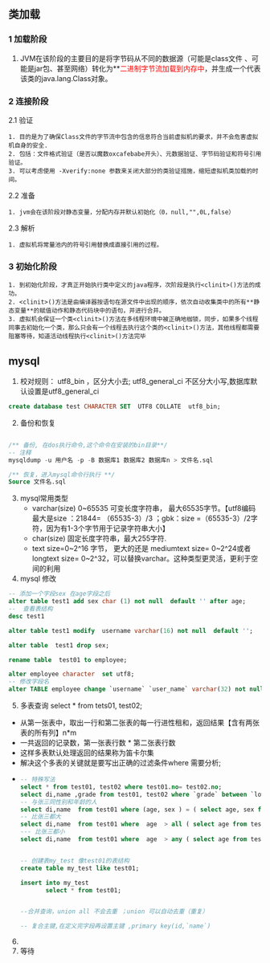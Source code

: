 




## 类加载
### 1 加载阶段
1. JVM在该阶段的主要目的是将字节码从不同的数据源（可能是class文件 、可能是jar包、甚至网络）转化为**<font color="red">二进制字节流加载到内存中</font>，并生成一个代表该类的java.lang.Class对象。
### 2 连接阶段
 2.1 验证

    1. 目的是为了确保Class文件的字节流中包含的信息符合当前虚拟机的要求，并不会危害虚拟机自身的安全.
    2. 包括：文件格式验证（是否以魔数oxcafebabe开头）、元数据验证、字节码验证和符号引用验证。  
    3. 可以考虑使用 -Xverify:none 参数来关闭大部分的类验证措施，缩短虚拟机类加载的时间。
2.2 准备

    1. jvm会在该阶段对静态变量，分配内存并默认初始化（0，null,"",0L,false）

2.3 解析

    1. 虚拟机将常量池内的符号引用替换成直接引用的过程。

### 3 初始化阶段

    1. 到初始化阶段，才真正开始执行类中定义的java程序，次阶段是执行<clinit>()方法的成功。  
    2. <clinit>()方法是由编译器按语句在源文件中出现的顺序，依次自动收集类中的所有**静态变量**的赋值动作和静态代码块中的语句，并进行合并。
    3. 虚拟机会保证一个类<clinit>()方法在多线程环境中被正确地枷锁，同步，如果多个线程同事去初始化一个类，那么只会有一个线程去执行这个类的<clinit>()方法，其他线程都需要阻塞等待，知道活动线程执行<clinit>()方法完毕



## mysql
1. 校对规则： utf8_bin ，区分大小去; utf8_general_ci 不区分大小写,数据库默认设置是utf8_general_ci
```sql
create database test CHARACTER SET  UTF8 COLLATE  utf8_bin;

```
2. 备份和恢复
```sql

/** 备份, 在dos执行命令,这个命令在安装的bin目录**/
-- 注释
mysqldump -u 用户名 -p -B 数据库1 数据库2 数据库n > 文件名.sql

/** 恢复，进入mysql命令行执行 **/
Source 文件名.sql 

```
3. mysql常用类型 
   - varchar(size) 0~65535 可变长度字符串， 最大65535字节。【utf8编码最大是size ：21844= （65535-3）/3 ；gbk：size =（65535-3）/2字符，因为有1-3个字节用于记录字符串大小】
   - char(size) 固定长度字符串，最大255字符.
   - text  size=0~2^16 字节， 更大的还是 mediumtext size= 0~2^24或者longtext  size= 0~2^32，可以替换varchar。这种类型更灵活，更利于空间的利用
4. mysql 修改
```sql
-- 添加一个字段sex 在age字段之后
alter table test1 add sex char (1) not null  default '' after age;
--  查看表结构
desc test1 

alter table test1 modify  username varchar(16) not null  default '';

alter table  test1 drop sex;

rename table  test01 to employee;

alter employee character  set utf8;
-- 修改字段名
alter TABLE employee change `username` `user_name` varchar(32) not null  default '';

```
5. 多表查询 select * from tets01, test02;
- 从第一张表中，取出一行和第二张表的每一行进性租和，返回结果【含有两张表的所有列】n*m
- 一共返回的记录数，第一张表行数 * 第二张表行数
- 这样多表默认处理返回的结果称为笛卡尔集
- 解决这个多表的关键就是要写出正确的过滤条件where 需要分析;
- ```sql 
  -- 特殊写法
  select * from test01, test02 where test01.no= test02.no; 
  select di,name ,grade from test01, test02 where `grade` between `lower` and `higher`;
  -- 与张三同性别和年龄的人
  select di,name  from test01 where (age, sex ) = ( select age, sex from test01 where name = "zhangsan") and name <> "zhangsan";
  -- 比张三都大
  select di,name  from test01 where  age  > all ( select age from test01 where name = "zhangsan");
  --- 比张三都小
  select di,name  from test01 where  age  > any ( select age from test01 where name = "zhangsan")
  
  
  -- 创建表my_test 像test01的表结构
  create table my_test like test01; 
  
  insert into my_test 
         select * from test01;
  
  
  --合并查询，union all 不会去重 ；union 可以自动去重（重复）
  
  -- 复合主键,在定义完字段再设置主键 ,primary key(id,`name`)
  
  
  ```
6. 
7. 等待
